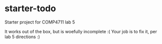 # starter-todo
Starter project for COMP4711 lab 5

It works out of the box, but is woefully incomplete :(
Your job is to fix it, per lab 5 directions :)
